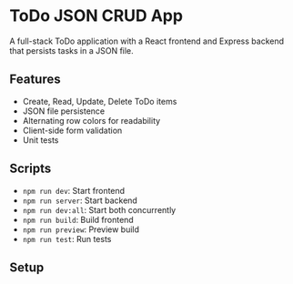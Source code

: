 # ToDo JSON CRUD App

A full-stack ToDo application with a React frontend and Express backend that persists tasks in a JSON file.

## Features

- Create, Read, Update, Delete ToDo items
- JSON file persistence
- Alternating row colors for readability
- Client-side form validation
- Unit tests

## Scripts

- `npm run dev`: Start frontend
- `npm run server`: Start backend
- `npm run dev:all`: Start both concurrently
- `npm run build`: Build frontend
- `npm run preview`: Preview build
- `npm run test`: Run tests

## Setup

